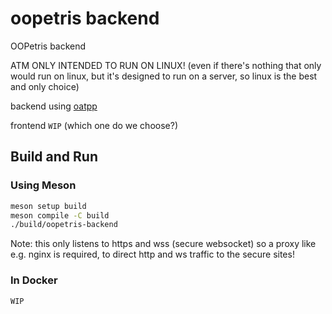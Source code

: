 # oopetris backend 

OOPetris backend


ATM ONLY INTENDED TO RUN ON LINUX! (even if there's nothing that only would run on linux, but it's designed to run on a server, so linux is the best and only choice)

backend using [oatpp](https://github.com/oatpp/oatpp)

frontend `WIP` (which one do we choose?)


## Build and Run

### Using Meson

```bash
meson setup build
meson compile -C build
./build/oopetris-backend
```


Note: this only listens to https and wss (secure websocket) so a proxy like e.g. nginx is required, to direct http and ws traffic to the secure sites!

### In Docker

`WIP`
